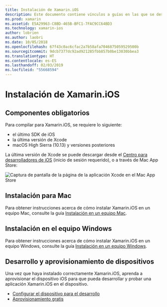 ```yaml
---
title: Instalación de Xamarin.iOS
description: Este documento contiene vínculos a guías en las que se describe cómo instalar Xamarin.iOS en Mac y Windows y cómo aprovisionar un dispositivo para la realización de pruebas.
ms.prod: xamarin
ms.assetid: E5A29963-C8BD-465B-BFC1-7FAC9CC64BD3
ms.technology: xamarin-ios
author: lobrien
ms.author: laobri
ms.date: 10/05/2018
ms.openlocfilehash: 67f43c0ac6cfac2a7b58afa7046875059529500b
ms.sourcegitcommit: 9dcb7377dc92ad921285fbb857b0be13030bbea3
ms.translationtype: HT
ms.contentlocale: es-ES
ms.lasthandoff: 02/03/2019
ms.locfileid: "55668594"
---
```

# <a name="xamarinios-installation"></a>Instalación de Xamarin.iOS

## <a name="required-components"></a>Componentes obligatorios

Para compilar para Xamarin.iOS, se requiere lo siguiente:

- el último SDK de iOS
- la última versión de Xcode
- macOS High Sierra (10.13) y versiones posteriores

La última versión de Xcode se puede descargar desde el [Centro para desarrolladores de iOS](https://developer.apple.com/devcenter/ios/index.action#downloads) (inicio de sesión requerido), o a través de Mac App Store:

![Captura de pantalla de la página de la aplicación Xcode en el Mac App Store](images/xcode.png "Xcode en el Mac App Store")

## <a name="mac-installation"></a>Instalación para Mac

Para obtener instrucciones acerca de cómo instalar Xamarin.iOS en un equipo Mac, consulte la guía [Instalación en un equipo Mac](https://docs.microsoft.com/visualstudio/mac/installation).


## <a name="windows-installation"></a>Instalación en el equipo Windows

Para obtener instrucciones acerca de cómo instalar Xamarin.iOS en un equipo Windows, consulte la guía [Instalación en un equipo Windows](~/ios/get-started/installation/windows/index.md).

## <a name="development-and-device-provisioning"></a>Desarrollo y aprovisionamiento de dispositivos

Una vez que haya instalado correctamente Xamarin.iOS, aprenda a aprovisionar el dispositivo iOS para que pueda desarrollar y probar una aplicación Xamarin.iOS en el dispositivo.

* [Configurar el dispositivo para el desarrollo](device-provisioning/index.md)
* [Aprovisionamiento gratis](~/ios/get-started/installation/device-provisioning/free-provisioning.md)
